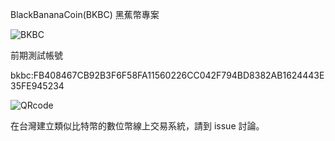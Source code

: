 BlackBananaCoin(BKBC) 黑蕉幣專案

![BKBC](https://raw.github.com/y12studio/BananaCoin/master/resources/black_banana.png)

前期測試帳號

bkbc:FB408467CB92B3F6F58FA11560226CC042F794BD8382AB1624443E35FE945234

![QRcode](https://raw.github.com/y12studio/BlackBananaCoin/master/resources/qrcode_p131225.png)

在台灣建立類似比特幣的數位幣線上交易系統，請到 issue 討論。
